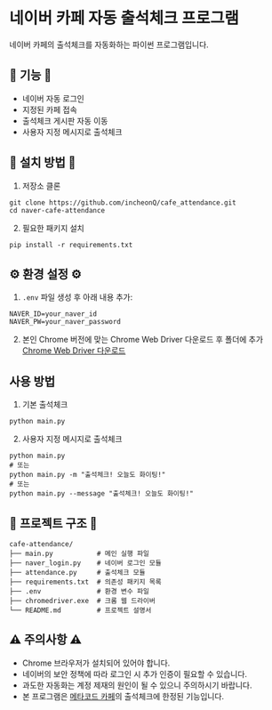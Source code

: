 
# 네이버 카페 자동 출석체크 프로그램

네이버 카페의 출석체크를 자동화하는 파이썬 프로그램입니다.

## 🔨 기능 🔨

- 네이버 자동 로그인
- 지정된 카페 접속
- 출석체크 게시판 자동 이동
- 사용자 지정 메시지로 출석체크

## 👷 설치 방법 👷

1. 저장소 클론
```
git clone https://github.com/incheonQ/cafe_attendance.git
cd naver-cafe-attendance
```

2. 필요한 패키지 설치
```
pip install -r requirements.txt
```

## ⚙️ 환경 설정 ⚙️

1. `.env` 파일 생성 후 아래 내용 추가:
```
NAVER_ID=your_naver_id
NAVER_PW=your_naver_password
```

2. 본인 Chrome 버전에 맞는 Chrome Web Driver 다운로드 후 폴더에 추가
[Chrome Web Driver 다운로드](https://googlechromelabs.github.io/chrome-for-testing/)

## 사용 방법

1. 기본 출석체크
```
python main.py
```

2. 사용자 지정 메시지로 출석체크
```
python main.py
# 또는
python main.py -m "출석체크! 오늘도 화이팅!"
# 또는
python main.py --message "출석체크! 오늘도 화이팅!"
```

## 📁 프로젝트 구조 📁

```
cafe-attendance/
├── main.py           # 메인 실행 파일
├── naver_login.py    # 네이버 로그인 모듈
├── attendance.py     # 출석체크 모듈
├── requirements.txt  # 의존성 패키지 목록
├── .env              # 환경 변수 파일
├── chromedriver.exe  # 크롬 웹 드라이버
└── README.md         # 프로젝트 설명서
```

## ⚠️ 주의사항 ⚠️

- Chrome 브라우저가 설치되어 있어야 합니다.
- 네이버의 보안 정책에 따라 로그인 시 추가 인증이 필요할 수 있습니다.
- 과도한 자동화는 계정 제재의 원인이 될 수 있으니 주의하시기 바랍니다.
- 본 프로그램은 [메타코드 카페](https://cafe.naver.com/love3339)의 출석체크에 한정된 기능입니다.
